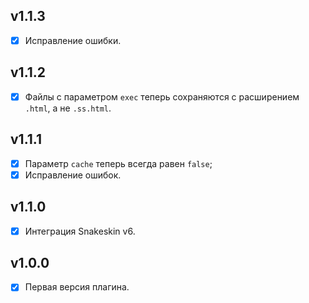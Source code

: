 ## v1.1.3

- [x] Исправление ошибки.

## v1.1.2

- [x] Файлы с параметром `exec` теперь сохраняются с расширением `.html`, а не `.ss.html`.

## v1.1.1

- [x] Параметр `cache` теперь всегда равен `false`;
- [x] Исправление ошибок.

## v1.1.0

- [x] Интеграция Snakeskin v6.

## v1.0.0

- [x] Первая версия плагина.

